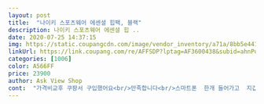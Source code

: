 ```yaml
---
layout: post 
title:  "나이키 스포츠웨어 에센셜 힙팩, 블랙" 
description: 나이키 스포츠웨어 에센셜 힙 ..
date: 2020-07-25 14:37:15 
img: https://static.coupangcdn.com/image/vendor_inventory/a71a/8bb5e441855920f6c76b6f38ca2c2b62f5ca285ac5ed3be25f088c994333.jpg 
linkUrl: https://link.coupang.com/re/AFFSDP?lptag=AF3600438&subid=ahnPublicAsk&pageKey=1772492623&itemId=3018035551&vendorItemId=71110578917&traceid=V0-113-14ac256b513245e9 
categories: [1006] 
color: A566FF 
price: 23900 
author: Ask View Shop 
cont:  "가격비교후 쿠팡서 구입했어요<br/>만족합니다<br/>스마트폰  한개 들어가고  지갑까지  안들어갑니다<br/>스마트폰하나 카드지갑 정도는 들어갈것  같습니다<br/>아들이 좋아라 하네요.<br/>.<br/>잘쓰겠습니다.<br/>.<br/>^^<br/>참고하세요<br/>크기가  생각보다  너무작아요<br/>" 
---
```

